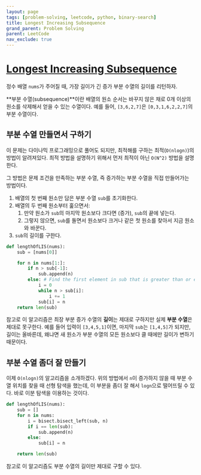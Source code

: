 ```yaml
---
layout: page
tags: [problem-solving, leetcode, python, binary-search]
title: Longest Increasing Subsequence
grand_parent: Problem Solving
parent: LeetCode
nav_exclude: true
---
```


# [Longest Increasing Subsequence](https://leetcode.com/problems/longest-increasing-subsequence/)

 정수 배열 `nums`가 주어질 때, 가장 길이가 긴 증가 부분 수열의 길이를
 리턴하자.

 **부분 수열(subsequence)**이란 배열의 원소 순서는 바꾸지 않은 채로
 0개 이상의 원소를 삭제해서 얻을 수 있는 수열이다. 예를 들어,
 `[3,6,2,7]`은 `[0,3,1,6,2,2,7]`의 부분 수열이다.

## 부분 수열 만들면서 구하기

 이 문제는 다이나믹 프로그래밍으로 풀어도 되지만, 최적해를 구하는
 최적(`O(nlogn)`)의 방법이 알려져있다. 최적 방법을 설명하기 위해서
 먼저 최적이 아닌 `O(N^2)` 방법을 설명한다.

 그 방법은 문제 조건을 만족하는 부분 수열, 즉 증가하는 부분 수열을
 직접 만들어가는 방법이다.

 1. 배열의 첫 번째 원소만 담은 부분 수열 `sub`를 초기화한다.
 2. 배열의 두 번째 원소부터 훑으면서:
    1. 만약 원소가 `sub`의 마지막 원소보다 크다면 (증가), `sub`의 끝에
       넣는다.
    2. 그렇지 않으면, `sub`를 돌면서 원소보다 크거나 같은 첫 원소를
       찾아서 지금 원소와 바꾼다.
 3. `sub`의 길이를 구한다.

```python
def lengthOfLIS(nums):
    sub = [nums[0]]

    for n in nums[1:]:
        if n > sub[-1]:
            sub.append(n)
        else: # Find the first element in sub that is greater than or equal to n
            i = 0
            while n > sub[i]:
                i += 1
            sub[i] = n
    return len(sub)
```

 참고로 이 알고리즘은 최장 부분 증가 수열의 **길이**는 제대로 구하지만
 실제 **부분 수열**은 제대로 못구한다. 예를 들어 입력이
 `[3,4,5,1]`이면, 마지막 `sub`는 `[1,4,5]`가 되지만, 길이는 올바른데,
 왜냐면 새 원소가 부분 수열의 모든 원소보다 클 때에만 길이가 변하기
 때문이다.

## 부분 수열 좀더 잘 만들기

 이제 `O(nlogn)`의 알고리즘을 소개하겠다. 위의 방법에서 `n`이 증가하지
 않을 때 부분 수열 위치를 찾을 때 선형 탐색을 했는데, 이 부분을 좀더
 잘 해서 `logn`으로 떨어뜨릴 수 있다. 바로 이분 탐색을 이용하는
 것이다.

```python
def lengthOfLIS(nums):
    sub = []
    for n in nums:
        i = bisect.bisect_left(sub, n)
        if i == len(sub):
            sub.append(n)
        else:
            sub[i] = n

    return len(sub)
```


 참고로 이 알고리즘도 부분 수열의 길이만 제대로 구할 수 있다.

